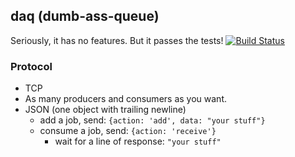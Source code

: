 ## daq (dumb-ass-queue) ##
Seriously, it has no features. But it passes the tests! 
[![Build
Status](https://travis-ci.org/danielbeardsley/daq.png?branch=master)](https://travis-ci.org/danielbeardsley/daq)

### Protocol ###
* TCP
* As many producers and consumers as you want.
* JSON (one object with trailing newline)
  * add a job, send: `{action: 'add', data: "your stuff"}`
  * consume a job, send: `{action: 'receive'}`
    * wait for a line of response: `"your stuff"`

